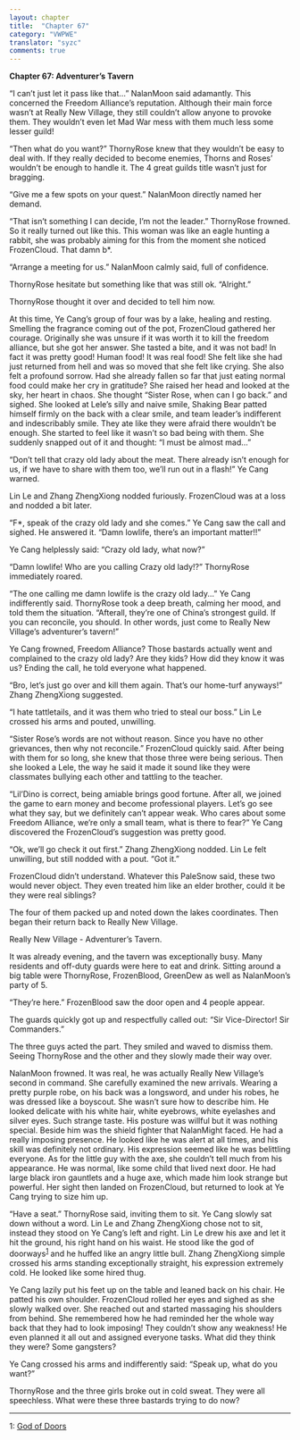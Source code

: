 ```yaml
---
layout: chapter
title:  "Chapter 67"
category: "VWPWE"
translator: "syzc"
comments: true
---
```


**Chapter 67: Adventurer’s Tavern**
 
“I can’t just let it pass like that…” NalanMoon said adamantly. This concerned the Freedom Alliance’s reputation. Although their main force wasn’t at Really New Village, they still couldn’t allow anyone to provoke them. They wouldn’t even let Mad War mess with them much less some lesser guild!
 
“Then what do you want?” ThornyRose knew that they wouldn’t be easy to deal with. If they really decided to become enemies, Thorns and Roses’ wouldn’t be enough to handle it. The 4 great guilds title wasn’t just for bragging.
 
“Give me a few spots on your quest.” NalanMoon directly named her demand.
 
“That isn’t something I can decide, I’m not the leader.” ThornyRose frowned. So it really turned out like this. This woman was like an eagle hunting a rabbit, she was probably aiming for this from the moment she noticed FrozenCloud. That damn b\*.
 
“Arrange a meeting for us.” NalanMoon calmly said, full of confidence.
 
ThornyRose hesitate but something like that was still ok. “Alright.”
 
ThornyRose thought it over and decided to tell him now.
 
At this time, Ye Cang’s group of four was by a lake, healing and resting. Smelling the fragrance coming out of the pot, FrozenCloud gathered her courage. Originally she was unsure if it was worth it to kill the freedom alliance, but she got her answer. She tasted a bite, and it was not bad! In fact it was pretty good! Human food! It was real food! She felt like she had just returned from hell and was so moved that she felt like crying. She also felt a profound sorrow. Had she already fallen so far that just eating normal food could make her cry in gratitude? She raised her head and looked at the sky, her heart in chaos. She thought “Sister Rose, when can I go back.” and sighed. She looked at Lele’s silly and naive smile, Shaking Bear patted himself firmly on the back with a clear smile, and team leader’s indifferent and indescribably smile. They ate like they were afraid there wouldn’t be enough. She started to feel like it wasn’t so bad being with them. She suddenly snapped out of it and thought: “I must be almost mad...” 
 
“Don’t tell that crazy old lady about the meat. There already isn’t enough for us, if we have to share with them too, we’ll run out in a flash!” Ye Cang warned.
 
Lin Le and Zhang ZhengXiong nodded furiously. FrozenCloud was at a loss and nodded a bit later.
 
“F\*, speak of the crazy old lady and she comes.” Ye Cang saw the call and sighed. He answered it. “Damn lowlife, there’s an important matter!!”
 
Ye Cang helplessly said: “Crazy old lady, what now?”
 
“Damn lowlife! Who are you calling Crazy old lady!?” ThornyRose immediately roared. 
 
“The one calling me damn lowlife is the crazy old lady...” Ye Cang indifferently said. ThornyRose took a deep breath, calming her mood, and told them the situation. “Afterall, they’re one of China’s strongest guild. If you can reconcile, you should. In other words, just come to Really New Village’s adventurer’s tavern!”
 
Ye Cang frowned, Freedom Alliance? Those bastards actually went and complained to the crazy old lady? Are they kids? How did they know it was us? Ending the call, he told everyone what happened.
 
“Bro, let’s just go over and kill them again. That’s our home-turf anyways!” Zhang ZhengXiong suggested.
 
“I hate tattletails, and it was them who tried to steal our boss.” Lin Le crossed his arms and pouted, unwilling.
 
“Sister Rose’s words are not without reason. Since you have no other grievances, then why not reconcile.” FrozenCloud quickly said. After being with them for so long, she knew that those three were being serious. Then she looked a Lele, the way he said it made it sound like they were classmates bullying each other and tattling to the teacher.
 
“Lil’Dino is correct, being amiable brings good fortune. After all, we joined the game to earn money and become professional players. Let’s go see what they say, but we definitely can’t appear weak. Who cares about some Freedom Alliance, we’re only a small team, what is there to fear?” Ye Cang discovered the FrozenCloud’s suggestion was pretty good.
 
“Ok, we’ll go check it out first.” Zhang ZhengXiong nodded. Lin Le felt unwilling, but still nodded with a pout. “Got it.”
 
FrozenCloud didn’t understand. Whatever this PaleSnow said, these two would never object. They even treated him like an elder brother, could it be they were real siblings?
 
The four of them packed up and noted down the lakes coordinates. Then began their return back to Really New Village.
 
Really New Village - Adventurer’s Tavern.
 
It was already evening, and the tavern was exceptionally busy. Many residents and off-duty guards were here to eat and drink. Sitting around a big table were ThornyRose, FrozenBlood, GreenDew as well as NalanMoon’s party of 5.
 
“They’re here.” FrozenBlood saw the door open and 4 people appear.
 
The guards quickly got up and respectfully called out: “Sir Vice-Director! Sir Commanders.”
 
The three guys acted the part. They smiled and waved to dismiss them. Seeing ThornyRose and the other and they slowly made their way over.
 
NalanMoon frowned. It was real, he was actually Really New Village’s second in command. She carefully examined the new arrivals. Wearing a pretty purple robe, on his back was a longsword, and under his robes, he was dressed like a boyscout. She wasn’t sure how to describe him. He looked delicate with his white hair, white eyebrows, white eyelashes and silver eyes. Such strange taste. His posture was willful but it was nothing special. Beside him was the shield fighter that NalanMight faced. He had a really imposing presence. He looked like he was alert at all times, and his skill was definitely not ordinary. His expression seemed like he was belittling everyone. As for the little guy with the axe, she couldn’t tell much from his appearance. He was normal, like some child that lived next door. He had large black iron gauntlets and a huge axe, which made him look strange but powerful. Her sight then landed on FrozenCloud, but returned to look at Ye Cang trying to size him up.
 
“Have a seat.” ThornyRose said, inviting them to sit. Ye Cang slowly sat down without a word. Lin Le and Zhang ZhengXiong chose not to sit, instead they stood on Ye Cang’s left and right. Lin Le drew his axe and let it hit the ground, his right hand on his waist. He stood like the god of doorways<sup>[1](#footnote1)</sup> and he huffed like an angry little bull. Zhang ZhengXiong simple crossed his arms standing exceptionally straight, his expression extremely cold. He looked like some hired thug.
 
Ye Cang lazily put his feet up on the table and leaned back on his chair. He patted his own shoulder. FrozenCloud rolled her eyes and sighed as she slowly walked over. She reached out and started massaging his shoulders from behind. She remembered how he had reminded her the whole way back that they had to look imposing! They couldn’t show any weakness! He even planned it all out and assigned everyone tasks. What did they think they were? Some gangsters?
 
Ye Cang crossed his arms and indifferently said: “Speak up, what do you want?”
 
ThornyRose and the three girls broke out in cold sweat. They were all speechless. What were these three bastards trying to do now?
 
---

<a name="footnote1">1</a>: <a href="https://www.google.ca/search?q=%E9%97%A8%E7%A5%9E&source=lnms&tbm=isch&sa=X&ved=0ahUKEwjg9du1uLHUAhXJej4KHWimAc4Q_AUICigB&biw=840&bih=835"> God of Doors</a>
